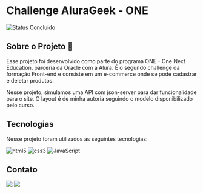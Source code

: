 # Challenge AluraGeek - ONE

<p align="left">
<img alt="Status Concluído" src="https://img.shields.io/badge/STATUS-CONCLU%C3%8DDO-brightgreen">
</p>


## Sobre o Projeto 🚀

Esse projeto foi desenvolvido como parte do programa ONE - One Next Education, parceria da Oracle com a Alura. É o segundo challenge da formação Front-end e consiste em um e-commerce onde se pode cadastrar e deletar produtos. 

Nesse projeto, simulamos uma API com json-server para dar funcionalidade para o site. O layout é de minha autoria seguindo o modelo disponibilizado pelo curso.


## Tecnologias

Nesse projeto foram utilizados as seguintes tecnologias:


![html5](https://img.shields.io/badge/HTML5-E34F26?style=for-the-badge&logo=html5&logoColor=white) ![css3](https://img.shields.io/badge/css3-1572B6?style=for-the-badge&logo=css3&logoColor=white)
![JavaScript](https://img.shields.io/badge/javascript-%23323330.svg?style=for-the-badge&logo=javascript&logoColor=%23F7DF1E)
 

## Contato

<div> 
   <a href = "mailto:chrystianevilela27@gmail.com"><img src="https://img.shields.io/badge/-Gmail-%23333?style=for-the-badge&logo=gmail&logoColor=white" target="_blank"></a>
  <a href="https://www.linkedin.com/in/cristianevilelaazevedo/" target="_blank"><img src="https://img.shields.io/badge/-LinkedIn-%230077B5?style=for-the-badge&logo=linkedin&logoColor=white" target="_blank"></a>   
</div>
